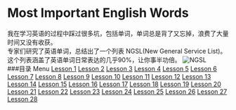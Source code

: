 # Most Important English Words
我在学习英语的过程中踩过很多坑，包括单词，单词总是背了又忘掉，浪费了大量时间又没有收获。    
专家们研究了英语单词，总结出了一个列表 NGSL(New General Service List)。这个列表涵盖了英语单词日常表达的几乎90%，让你事半功倍。
![NGSL](https://images.squarespace-cdn.com/content/v1/518f0086e4b05913b69dcc3c/1492640207978-KN2Y6ZXLEUX58KHPU5AI/ke17ZwdGBToddI8pDm48kNDKynOBLYkyUDFkAr1P-PYUqsxRUqqbr1mOJYKfIPR7LoDQ9mXPOjoJoqy81S2I8N_N4V1vUb5AoIIIbLZhVYy7Mythp_T-mtop-vrsUOmeInPi9iDjx9w8K4ZfjXt2dn4ndVGOFXM0UH8vQseagmocSB_zIxwccZb1r_FXpd5ECjLISwBs8eEdxAxTptZAUg/Coverage+Figures+for+NAWL%2C+TSL+and+BSL?format=1000w)   
###目录 Menu
[Lesson 1](Lessons/Lesson-1.md)
[Lesson 2](Lessons/Lesson-2.md)
[Lesson 3](Lessons/Lesson-3.md)
[Lesson 4](Lessons/Lesson-4.md)
[Lesson 5](Lessons/Lesson-5.md)
[Lesson 6](Lessons/Lesson-6.md)
[Lesson 7](Lessons/Lesson-7.md)
[Lesson 8](Lessons/Lesson-8.md)
[Lesson 9](Lessons/Lesson-9.md)
[Lesson 10](Lessons/Lesson-10.md)
[Lesson 11](Lessons/Lesson-11.md)
[Lesson 12](Lessons/Lesson-12.md)
[Lesson 13](Lessons/Lesson-13.md)
[Lesson 14](Lessons/Lesson-14.md)
[Lesson 15](Lessons/Lesson-15.md)
[Lesson 16](Lessons/Lesson-16.md)
[Lesson 17](Lessons/Lesson-17.md)
[Lesson 18](Lessons/Lesson-18.md)
[Lesson 19](Lessons/Lesson-19.md)
[Lesson 20](Lessons/Lesson-20.md)
[Lesson 21](Lessons/Lesson-21.md)
[Lesson 22](Lessons/Lesson-22.md)
[Lesson 23](Lessons/Lesson-23.md)
[Lesson 24](Lessons/Lesson-24.md)
[Lesson 25](Lessons/Lesson-25.md)
[Lesson 26](Lessons/Lesson-26.md)
[Lesson 27](Lessons/Lesson-27.md)
[Lesson 28](Lessons/Lesson-28.md)
